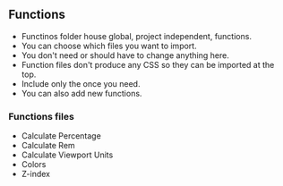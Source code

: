 ## Functions

* Functinos folder house global, project independent, functions.
* You can choose which files you want to import.
* You don't need or should have to change anything here.
* Function files don't produce any CSS so they can be imported at the top.
* Include only the once you need.
* You can also add new functions.

### Functions files
* Calculate Percentage
* Calculate Rem
* Calculate Viewport Units
* Colors
* Z-index
